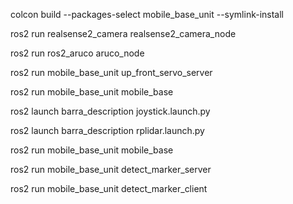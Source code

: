 


colcon build --packages-select mobile_base_unit --symlink-install


ros2 run realsense2_camera realsense2_camera_node

ros2 run ros2_aruco aruco_node

ros2 run mobile_base_unit up_front_servo_server

ros2 run mobile_base_unit mobile_base





ros2 launch barra_description joystick.launch.py

ros2 launch barra_description rplidar.launch.py

ros2 run mobile_base_unit mobile_base




ros2 run mobile_base_unit detect_marker_server 

ros2 run mobile_base_unit detect_marker_client





